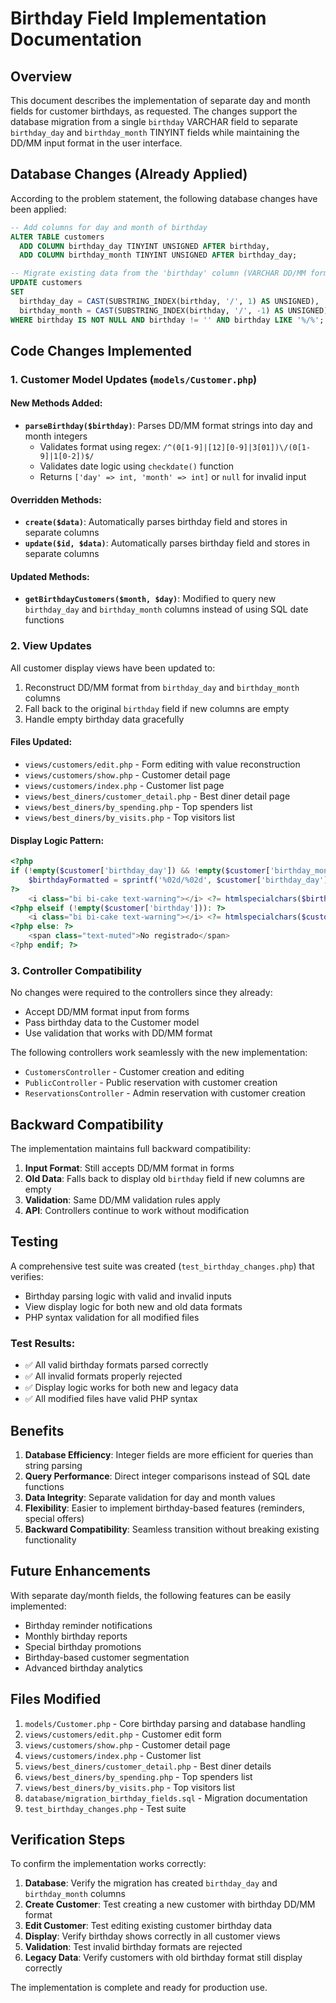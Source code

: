 # Birthday Field Implementation Documentation

## Overview
This document describes the implementation of separate day and month fields for customer birthdays, as requested. The changes support the database migration from a single `birthday` VARCHAR field to separate `birthday_day` and `birthday_month` TINYINT fields while maintaining the DD/MM input format in the user interface.

## Database Changes (Already Applied)
According to the problem statement, the following database changes have been applied:

```sql
-- Add columns for day and month of birthday
ALTER TABLE customers
  ADD COLUMN birthday_day TINYINT UNSIGNED AFTER birthday,
  ADD COLUMN birthday_month TINYINT UNSIGNED AFTER birthday_day;

-- Migrate existing data from the 'birthday' column (VARCHAR DD/MM format)
UPDATE customers
SET
  birthday_day = CAST(SUBSTRING_INDEX(birthday, '/', 1) AS UNSIGNED),
  birthday_month = CAST(SUBSTRING_INDEX(birthday, '/', -1) AS UNSIGNED)
WHERE birthday IS NOT NULL AND birthday != '' AND birthday LIKE '%/%';
```

## Code Changes Implemented

### 1. Customer Model Updates (`models/Customer.php`)

#### New Methods Added:
- **`parseBirthday($birthday)`**: Parses DD/MM format strings into day and month integers
  - Validates format using regex: `/^(0[1-9]|[12][0-9]|3[01])\/(0[1-9]|1[0-2])$/`
  - Validates date logic using `checkdate()` function
  - Returns `['day' => int, 'month' => int]` or `null` for invalid input

#### Overridden Methods:
- **`create($data)`**: Automatically parses birthday field and stores in separate columns
- **`update($id, $data)`**: Automatically parses birthday field and stores in separate columns

#### Updated Methods:
- **`getBirthdayCustomers($month, $day)`**: Modified to query new `birthday_day` and `birthday_month` columns instead of using SQL date functions

### 2. View Updates

All customer display views have been updated to:
1. Reconstruct DD/MM format from `birthday_day` and `birthday_month` columns
2. Fall back to the original `birthday` field if new columns are empty
3. Handle empty birthday data gracefully

#### Files Updated:
- `views/customers/edit.php` - Form editing with value reconstruction
- `views/customers/show.php` - Customer detail page
- `views/customers/index.php` - Customer list page
- `views/best_diners/customer_detail.php` - Best diner detail page
- `views/best_diners/by_spending.php` - Top spenders list
- `views/best_diners/by_visits.php` - Top visitors list

#### Display Logic Pattern:
```php
<?php 
if (!empty($customer['birthday_day']) && !empty($customer['birthday_month'])): 
    $birthdayFormatted = sprintf('%02d/%02d', $customer['birthday_day'], $customer['birthday_month']);
?>
    <i class="bi bi-cake text-warning"></i> <?= htmlspecialchars($birthdayFormatted) ?>
<?php elseif (!empty($customer['birthday'])): ?>
    <i class="bi bi-cake text-warning"></i> <?= htmlspecialchars($customer['birthday']) ?>
<?php else: ?>
    <span class="text-muted">No registrado</span>
<?php endif; ?>
```

### 3. Controller Compatibility

No changes were required to the controllers since they already:
- Accept DD/MM format input from forms
- Pass birthday data to the Customer model
- Use validation that works with DD/MM format

The following controllers work seamlessly with the new implementation:
- `CustomersController` - Customer creation and editing
- `PublicController` - Public reservation with customer creation
- `ReservationsController` - Admin reservation with customer creation

## Backward Compatibility

The implementation maintains full backward compatibility:
1. **Input Format**: Still accepts DD/MM format in forms
2. **Old Data**: Falls back to display old `birthday` field if new columns are empty
3. **Validation**: Same DD/MM validation rules apply
4. **API**: Controllers continue to work without modification

## Testing

A comprehensive test suite was created (`test_birthday_changes.php`) that verifies:
- Birthday parsing logic with valid and invalid inputs
- View display logic for both new and old data formats
- PHP syntax validation for all modified files

### Test Results:
- ✅ All valid birthday formats parsed correctly
- ✅ All invalid formats properly rejected
- ✅ Display logic works for both new and legacy data
- ✅ All modified files have valid PHP syntax

## Benefits

1. **Database Efficiency**: Integer fields are more efficient for queries than string parsing
2. **Query Performance**: Direct integer comparisons instead of SQL date functions
3. **Data Integrity**: Separate validation for day and month values
4. **Flexibility**: Easier to implement birthday-based features (reminders, special offers)
5. **Backward Compatibility**: Seamless transition without breaking existing functionality

## Future Enhancements

With separate day/month fields, the following features can be easily implemented:
- Birthday reminder notifications
- Monthly birthday reports
- Special birthday promotions
- Birthday-based customer segmentation
- Advanced birthday analytics

## Files Modified

1. `models/Customer.php` - Core birthday parsing and database handling
2. `views/customers/edit.php` - Customer edit form
3. `views/customers/show.php` - Customer detail page
4. `views/customers/index.php` - Customer list
5. `views/best_diners/customer_detail.php` - Best diner details
6. `views/best_diners/by_spending.php` - Top spenders list
7. `views/best_diners/by_visits.php` - Top visitors list
8. `database/migration_birthday_fields.sql` - Migration documentation
9. `test_birthday_changes.php` - Test suite

## Verification Steps

To confirm the implementation works correctly:

1. **Database**: Verify the migration has created `birthday_day` and `birthday_month` columns
2. **Create Customer**: Test creating a new customer with birthday DD/MM format
3. **Edit Customer**: Test editing existing customer birthday data
4. **Display**: Verify birthday shows correctly in all customer views
5. **Validation**: Test invalid birthday formats are rejected
6. **Legacy Data**: Verify customers with old birthday format still display correctly

The implementation is complete and ready for production use.